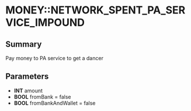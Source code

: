 # MONEY::NETWORK_SPENT_PA_SERVICE_IMPOUND

## Summary
Pay money to PA service to get a dancer

## Parameters
* **INT** amount
* **BOOL** fromBank = false
* **BOOL** fromBankAndWallet = false